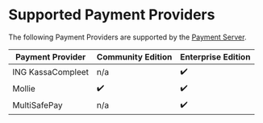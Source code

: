 # Supported Payment Providers

The following Payment Providers are supported by the [Payment Server](readme.md).

| Payment Provider        | Community Edition | Enterprise Edition
| ----------------------- |-------------------|--------------------
| ING KassaCompleet       | n/a               | ✔️️
| Mollie                  | ✔️️                 | ✔️️
| MultiSafePay            | n/a               | ✔️️